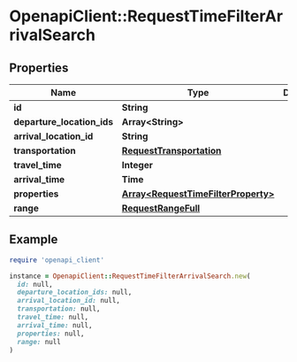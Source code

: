 # OpenapiClient::RequestTimeFilterArrivalSearch

## Properties

| Name | Type | Description | Notes |
| ---- | ---- | ----------- | ----- |
| **id** | **String** |  |  |
| **departure_location_ids** | **Array&lt;String&gt;** |  |  |
| **arrival_location_id** | **String** |  |  |
| **transportation** | [**RequestTransportation**](RequestTransportation.md) |  |  |
| **travel_time** | **Integer** |  |  |
| **arrival_time** | **Time** |  |  |
| **properties** | [**Array&lt;RequestTimeFilterProperty&gt;**](RequestTimeFilterProperty.md) |  |  |
| **range** | [**RequestRangeFull**](RequestRangeFull.md) |  | [optional] |

## Example

```ruby
require 'openapi_client'

instance = OpenapiClient::RequestTimeFilterArrivalSearch.new(
  id: null,
  departure_location_ids: null,
  arrival_location_id: null,
  transportation: null,
  travel_time: null,
  arrival_time: null,
  properties: null,
  range: null
)
```

